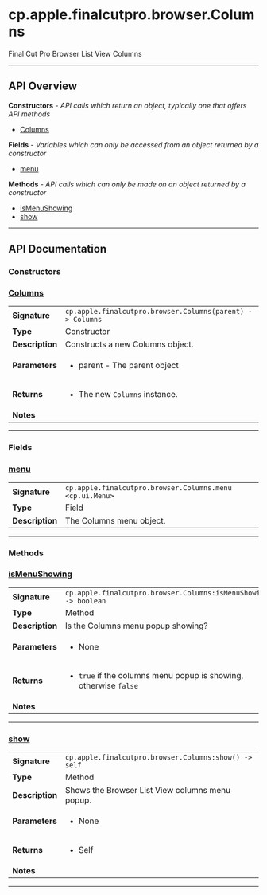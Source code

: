 # cp.apple.finalcutpro.browser.Columns

Final Cut Pro Browser List View Columns

---

## API Overview
**Constructors** - _API calls which return an object, typically one that offers API methods_
 * [Columns](#columns)

**Fields** - _Variables which can only be accessed from an object returned by a constructor_
 * [menu](#menu)

**Methods** - _API calls which can only be made on an object returned by a constructor_
 * [isMenuShowing](#ismenushowing)
 * [show](#show)


---

## API Documentation

### Constructors


### [Columns](#columns)

|                                             |                                                                                     |
| --------------------------------------------|-------------------------------------------------------------------------------------|
| **Signature**                               | `cp.apple.finalcutpro.browser.Columns(parent) -> Columns`                                                                    |
| **Type**                                    | Constructor                                                                     |
| **Description**                             | Constructs a new Columns object.                                                                     |
| **Parameters**                              | <ul><li>parent - The parent object</li></ul> |
| **Returns**                                 | <ul><li>The new `Columns` instance.</li></ul>          |
| **Notes**                                   | <ul></ul>                |

---
### Fields


### [menu](#menu)

|                                             |                                                                                     |
| --------------------------------------------|-------------------------------------------------------------------------------------|
| **Signature**                               | `cp.apple.finalcutpro.browser.Columns.menu <cp.ui.Menu>`                                                                    |
| **Type**                                    | Field                                                                     |
| **Description**                             | The Columns menu object.                                                                     |

---
### Methods


### [isMenuShowing](#ismenushowing)

|                                             |                                                                                     |
| --------------------------------------------|-------------------------------------------------------------------------------------|
| **Signature**                               | `cp.apple.finalcutpro.browser.Columns:isMenuShowing() -> boolean`                                                                    |
| **Type**                                    | Method                                                                     |
| **Description**                             | Is the Columns menu popup showing?                                                                     |
| **Parameters**                              | <ul><li>None</li></ul> |
| **Returns**                                 | <ul><li>`true` if the columns menu popup is showing, otherwise `false`</li></ul>          |
| **Notes**                                   | <ul></ul>                |

---

### [show](#show)

|                                             |                                                                                     |
| --------------------------------------------|-------------------------------------------------------------------------------------|
| **Signature**                               | `cp.apple.finalcutpro.browser.Columns:show() -> self`                                                                    |
| **Type**                                    | Method                                                                     |
| **Description**                             | Shows the Browser List View columns menu popup.                                                                     |
| **Parameters**                              | <ul><li>None</li></ul> |
| **Returns**                                 | <ul><li>Self</li></ul>          |
| **Notes**                                   | <ul></ul>                |

---
